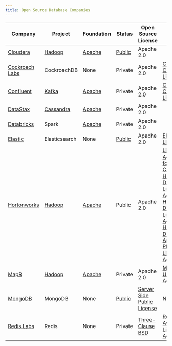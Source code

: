 ```yaml
---
title: Open Source Database Companies
---
```


| Company | Project | Foundation | Status | Open Source License | Source-Available License |
|-|-|-|-|-|-|
| [Cloudera](https://www.cloudera.com/) | [Hadoop](https://hadoop.apache.org/) | [Apache](https://apache.org) | [Public](https://www.nasdaq.com/symbol/cldr) | Apache 2.0 |  |
| [Cockroach Labs](https://www.cockroachlabs.com/) | CockroachDB | None | Private | Apache 2.0 | [CockroachDB Community License](https://www.cockroachlabs.com/cockroachdb-community-license/) |
| [Confluent](https://www.confluent.io/) | [Kafka](https://kafka.apache.org/) | [Apache](https://apache.org) | Private | Apache 2.0 | [Confluent Community License](https://www.confluent.io/confluent-community-license) |
| [DataStax](https://www.datastax.com/) | [Cassandra](https://cassandra.apache.org/) | [Apache](https://apache.org) | Private | Apache 2.0 |  |
| [Databricks](https://databricks.com/) | Spark | [Apache](https://apache.org) | Private | Apache 2.0 |  |
| [Elastic](https://www.elastic.co/) | Elasticsearch | None | [Public](https://www.nasdaq.com/symbol/estc) | Apache 2.0 | [Elastic License](https://github.com/elastic/elasticsearch/blob/master/licenses/ELASTIC-LICENSE.txt) |
| [Hortonworks](https://hortonworks.com/) | [Hadoop](https://hadoop.apache.org/) | [Apache](https://apache.org) | Public | Apache 2.0 | [License Agreement for Teradata Connector, Hive ODBC Driver License Agreement, Hive JDBC Driver License Agreement, Hive ODBC Driver for Apache Phoenix License Agreement](https://hortonworks.com/licenses/) |
| [MapR](https://mapr.com/) | [Hadoop](https://hadoop.apache.org/) | [Apache](https://apache.org) | Private | Apache 2.0 | [MapR End User License Agreement](https://mapr.com/legal/eula/) |
| [MongoDB](https://www.mongodb.com/) | MongoDB | None | [Public](https://www.nasdaq.com/symbol/mdb) | [Server Side Public License](https://www.mongodb.com/licensing/server-side-public-license) | None |
| [Redis Labs](https://redislabs.com/) | Redis | None | Private | [Three-Clause BSD](https://github.com/antirez/redis/blob/unstable/COPYING) | [Redis Source Available License Agreement](https://redislabs.com/wp-content/uploads/2019/03/Redis-Source-Available-License-PDF-2.pdf) |
